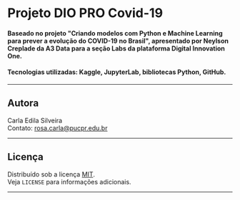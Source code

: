 # Projeto DIO PRO Covid-19

#### Baseado no projeto "Criando modelos com Python e Machine Learning para prever a evolução do COVID-19 no Brasil", apresentado por Neylson Creplade da A3 Data para a seção Labs da plataforma Digital Innovation One.

#### Tecnologias utilizadas: Kaggle, JupyterLab, bibliotecas Python, GitHub.

---

## Autora  

Carla Edila Silveira  
Contato: rosa.carla@pucpr.edu.br 

---

## Licença
Distribuído sob a licença [MIT](https://choosealicense.com/licenses/mit/).  
Veja `LICENSE` para informações adicionais.

---
